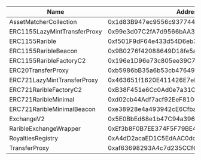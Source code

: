  Name | Address | Url 
 --- | --- | ---
 AssetMatcherCollection | 0x1d83B947ec9556c937744f42616146Fc214E5Ba1 | address/0x1d83B947ec9556c937744f42616146Fc214E5Ba1 
 ERC1155LazyMintTransferProxy | 0x99e3d07C2fA7d9566bAA34e84B9DD5b8fB98961a | address/0x99e3d07C2fA7d9566bAA34e84B9DD5b8fB98961a 
 ERC1155Rarible | 0xf501F9dF64e433d54D6eb33513244aEb5288FFE8 | address/0xf501F9dF64e433d54D6eb33513244aEb5288FFE8 
 ERC1155RaribleBeacon | 0x9B0276f42088649D18fe5a4D87f8EEa984ACcd77 | address/0x9B0276f42088649D18fe5a4D87f8EEa984ACcd77 
 ERC1155RaribleFactoryC2 | 0x196e1D96e73c805ee39C766435A81fb235510939 | address/0x196e1D96e73c805ee39C766435A81fb235510939 
 ERC20TransferProxy | 0xb5986bB35a6b53cb4764951Ad83cA12fa5a51C64 | address/0xb5986bB35a6b53cb4764951Ad83cA12fa5a51C64 
 ERC721LazyMintTransferProxy | 0x463651f1620E411426E7eB70c3D2029106F2B6E0 | address/0x463651f1620E411426E7eB70c3D2029106F2B6E0 
 ERC721RaribleFactoryC2 | 0xB38F451e6Cc0Ad0e7a31C6Ec5648177Ba248eE9B | address/0xB38F451e6Cc0Ad0e7a31C6Ec5648177Ba248eE9B 
 ERC721RaribleMinimal | 0xd02cb44Adf7acf92EeF81067Ac276b453011EF40 | address/0xd02cb44Adf7acf92EeF81067Ac276b453011EF40 
 ERC721RaribleMinimalBeacon | 0xe38928e4a493942cE6CfbaC82110B5C1d477eb43 | address/0xe38928e4a493942cE6CfbaC82110B5C1d477eb43 
 ExchangeV2 | 0x5E0BbEd68e1b47C94a396226D8AC10DDe242e77c | address/0x5E0BbEd68e1b47C94a396226D8AC10DDe242e77c 
 RaribleExchangeWrapper | 0xEf3b8F0B7EE374F5F79BE4D43E8cbB4A7952f274 | address/0xEf3b8F0B7EE374F5F79BE4D43E8cbB4A7952f274 
 RoyaltiesRegistry | 0xA4dD2acaED1C5EdAAC0dc3eC4E77A27C0a390c5B | address/0xA4dD2acaED1C5EdAAC0dc3eC4E77A27C0a390c5B 
 TransferProxy | 0xaf63698293A4c7d235CCf6F809C348D641C0bd62 | address/0xaf63698293A4c7d235CCf6F809C348D641C0bd62 
